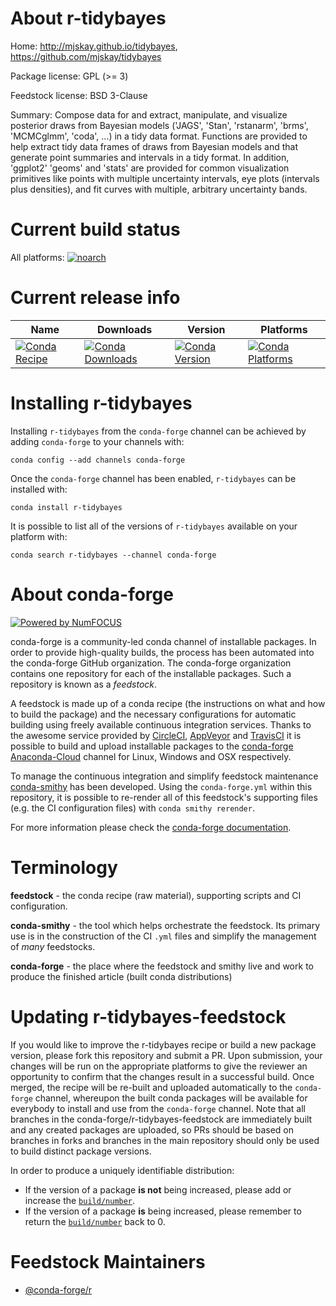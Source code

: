 <!--
# -*- mode: jinja -*-
-->

About r-tidybayes
=================

Home: http://mjskay.github.io/tidybayes, https://github.com/mjskay/tidybayes

Package license: GPL (>= 3)

Feedstock license: BSD 3-Clause

Summary: Compose data for and extract, manipulate, and visualize posterior draws from Bayesian models ('JAGS', 'Stan', 'rstanarm', 'brms', 'MCMCglmm', 'coda', ...) in a tidy data format. Functions are provided to help extract tidy data frames of draws from Bayesian models and that generate point summaries and intervals in a tidy format. In addition, 'ggplot2' 'geoms' and 'stats' are provided for common visualization primitives like points with multiple uncertainty intervals, eye plots (intervals plus densities), and fit curves with multiple, arbitrary uncertainty bands.



Current build status
====================

All platforms:
[![noarch](https://img.shields.io/circleci/project/github/conda-forge/r-tidybayes-feedstock/master.svg?label=noarch)](https://circleci.com/gh/conda-forge/r-tidybayes-feedstock)

Current release info
====================

| Name | Downloads | Version | Platforms |
| --- | --- | --- | --- |
| [![Conda Recipe](https://img.shields.io/badge/recipe-r--tidybayes-green.svg)](https://anaconda.org/conda-forge/r-tidybayes) | [![Conda Downloads](https://img.shields.io/conda/dn/conda-forge/r-tidybayes.svg)](https://anaconda.org/conda-forge/r-tidybayes) | [![Conda Version](https://img.shields.io/conda/vn/conda-forge/r-tidybayes.svg)](https://anaconda.org/conda-forge/r-tidybayes) | [![Conda Platforms](https://img.shields.io/conda/pn/conda-forge/r-tidybayes.svg)](https://anaconda.org/conda-forge/r-tidybayes) |

Installing r-tidybayes
======================

Installing `r-tidybayes` from the `conda-forge` channel can be achieved by adding `conda-forge` to your channels with:

```
conda config --add channels conda-forge
```

Once the `conda-forge` channel has been enabled, `r-tidybayes` can be installed with:

```
conda install r-tidybayes
```

It is possible to list all of the versions of `r-tidybayes` available on your platform with:

```
conda search r-tidybayes --channel conda-forge
```


About conda-forge
=================

[![Powered by NumFOCUS](https://img.shields.io/badge/powered%20by-NumFOCUS-orange.svg?style=flat&colorA=E1523D&colorB=007D8A)](http://numfocus.org)

conda-forge is a community-led conda channel of installable packages.
In order to provide high-quality builds, the process has been automated into the
conda-forge GitHub organization. The conda-forge organization contains one repository
for each of the installable packages. Such a repository is known as a *feedstock*.

A feedstock is made up of a conda recipe (the instructions on what and how to build
the package) and the necessary configurations for automatic building using freely
available continuous integration services. Thanks to the awesome service provided by
[CircleCI](https://circleci.com/), [AppVeyor](https://www.appveyor.com/)
and [TravisCI](https://travis-ci.org/) it is possible to build and upload installable
packages to the [conda-forge](https://anaconda.org/conda-forge)
[Anaconda-Cloud](https://anaconda.org/) channel for Linux, Windows and OSX respectively.

To manage the continuous integration and simplify feedstock maintenance
[conda-smithy](https://github.com/conda-forge/conda-smithy) has been developed.
Using the ``conda-forge.yml`` within this repository, it is possible to re-render all of
this feedstock's supporting files (e.g. the CI configuration files) with ``conda smithy rerender``.

For more information please check the [conda-forge documentation](https://conda-forge.org/docs/).

Terminology
===========

**feedstock** - the conda recipe (raw material), supporting scripts and CI configuration.

**conda-smithy** - the tool which helps orchestrate the feedstock.
                   Its primary use is in the construction of the CI ``.yml`` files
                   and simplify the management of *many* feedstocks.

**conda-forge** - the place where the feedstock and smithy live and work to
                  produce the finished article (built conda distributions)


Updating r-tidybayes-feedstock
==============================

If you would like to improve the r-tidybayes recipe or build a new
package version, please fork this repository and submit a PR. Upon submission,
your changes will be run on the appropriate platforms to give the reviewer an
opportunity to confirm that the changes result in a successful build. Once
merged, the recipe will be re-built and uploaded automatically to the
`conda-forge` channel, whereupon the built conda packages will be available for
everybody to install and use from the `conda-forge` channel.
Note that all branches in the conda-forge/r-tidybayes-feedstock are
immediately built and any created packages are uploaded, so PRs should be based
on branches in forks and branches in the main repository should only be used to
build distinct package versions.

In order to produce a uniquely identifiable distribution:
 * If the version of a package **is not** being increased, please add or increase
   the [``build/number``](https://conda.io/docs/user-guide/tasks/build-packages/define-metadata.html#build-number-and-string).
 * If the version of a package **is** being increased, please remember to return
   the [``build/number``](https://conda.io/docs/user-guide/tasks/build-packages/define-metadata.html#build-number-and-string)
   back to 0.

Feedstock Maintainers
=====================

* [@conda-forge/r](https://github.com/conda-forge/r/)

